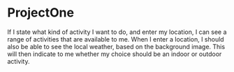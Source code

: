 # ProjectOne
If I state what kind of activity I want to do, and enter my location, I can see a range of activities that are available to me.
When I enter a location, I should also be able to see the local weather, based on the background image. This will then indicate to me whether my choice should be an indoor or outdoor activity.






